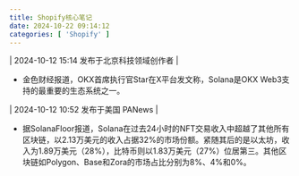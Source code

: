 ```yaml
---
title: Shopify核心笔记
date: 2024-10-22 09:14:12
categories: [ 'Shopify' ]
---
```



| 2024-10-12 15:14 发布于北京科技领域创作者 |
- 金色财经报道，OKX首席执行官Star在X平台发文称，Solana是OKX Web3支持的最重要的生态系统之一。

| 2024-10-12 10:52 发布于美国 PANews |
- 据SolanaFloor报道，Solana在过去24小时的NFT交易收入中超越了其他所有区块链，以2.13万美元的收入占据32%的市场份额。紧随其后的是以太坊，收入为1.89万美元（28%），比特币则以1.83万美元（27%）位居第三。其他区块链如Polygon、Base和Zora的市场占比分别为8%、4%和0%。

